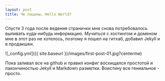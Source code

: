 ```yaml
---
layout: post
title: Че пацаны, Hello World?
---
```


Спустя 3 года после ведения странички мне снова потребовалось выливать куда-нибудь информацию. Мучиться с хостингом и доменом мне в этот раз не хотелось, поэтому я пошел на гитхаб, добавил Jekyll и в продакшен.

![_config.yml]({{ site.baseurl }}/images/first-post-01.jpg?centerme)

Пока заливал все на github и правил конфиг восхищался простотой и лакончиностью Jekyll и Markdown разметки. Воистину все гениальное - просто.


